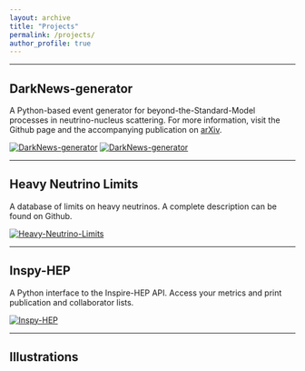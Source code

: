 ```yaml
---
layout: archive
title: "Projects"
permalink: /projects/
author_profile: true
---
```


---

## DarkNews-generator

A Python-based event generator for beyond-the-Standard-Model processes in neutrino-nucleus scattering. For more information, visit the Github page and the accompanying publication on [arXiv](https://arxiv.org/abs/2207.04137).

<!-- <img src="https://raw.githubusercontent.com/mhostert/DarkNews-generator/main/src/DarkNews/include/assets/logo.svg"
align='left'
style="width:100px;margin-right:10px"
title="DarkNews-logo"> -->

[![DarkNews-generator](https://img.shields.io/badge/Github-DarkNews-lightcyan.svg?logo=GitHub&logoColor=white)](https://github.com/mhostert/DarkNews-generator)
[![DarkNews-generator](https://img.shields.io/badge/PyPI-DarkNews-pink.svg?logo=PyPI&logoColor=white)](https://pypi.org/project/DarkNews/)
<!-- ![Tests](https://github.com/mhostert/DarkNews-generator/actions/workflows/tests.yml/badge.svg) [![CodeCov](https://codecov.io/gh/mhostert/DarkNews-generator/graph/badge.svg?branch=master)](https://codecov.io/gh/mhostert/DarkNews-generator/?branch=master) -->

---

## Heavy Neutrino Limits

A database of limits on heavy neutrinos. A complete description can be found on Github.

<!-- <a href="https://github.com/mhostert/Heavy-Neutrino-Limits/blob/main/plots/UeN_white.png"> <img src="https://github.com/mhostert/Heavy-Neutrino-Limits/blob/main/plots/UeN_white.png?raw=true" alt="DarkNews" style="height:130px;margin-top:10px;margin-right:5px"></a>
<a href="https://github.com/mhostert/Heavy-Neutrino-Limits/blob/main/plots/UmuN_white.png"> <img src="https://github.com/mhostert/Heavy-Neutrino-Limits/blob/main/plots/UmuN_white.png?raw=true" alt="DarkNews" style="height:130px;margin-top:10px;margin-right:5px"></a>
<a href="https://github.com/mhostert/Heavy-Neutrino-Limits/blob/main/plots/UtauN_white.png"> <img src="https://github.com/mhostert/Heavy-Neutrino-Limits/blob/main/plots/UtauN_white.png?raw=true" alt="DarkNews" style="height:130px;margin-top:10px;margin-right:5px"></a> -->

[![Heavy-Neutrino-Limits](https://img.shields.io/badge/Github-HNL-lightcyan.svg?logo=GitHub)](https://github.com/mhostert/Heavy-Neutrino-Limits/)
<!-- [![Google Spreadsheets](https://img.shields.io/badge/Google_Sheets-Database-brightgreen.svg)](https://docs.google.com/spreadsheets/d/1p_fslIlThKMOThGl4leporUsogq9TmgXwILntUZOscg/edit?usp=sharing) -->

---

## Inspy-HEP

<p>
A Python interface to the Inspire-HEP API. Access your metrics and print publication and collaborator lists.
</p>

[![Inspy-HEP](https://img.shields.io/badge/Github-InspyHEP-lightcyan.svg?logo=GitHub)](https://github.com/mhostert/inspy-hep)
<!-- [![InspireHEP](https://img.shields.io/badge/Inspire_HEP-on_GitHub-pink.svg)](https://github.com/inspirehep) -->

---

## Illustrations

<script src="https://gist.github.com/mhostert/2b6137e5aa5152c0111a8a95abcb4aeb.js"></script>